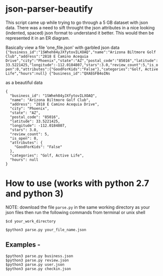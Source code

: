 # json-parser-beautify
This script came up while trying to go through a 5 GB dataset with json data. There was a need to sift throught the json attributes in a nice looking (indented, spaced) json format to understand it better. This would then be represented it in an ER diagram. 

Basically view a file 'one_file.json' with garbled json data 
`{"business_id":"1SWheh84yJXfytovILXOAQ","name":"Arizona Biltmore Golf Club","address":"2818 E Camino Acequia Drive","city":"Phoenix","state":"AZ","postal_code":"85016","latitude":33.5221425,"longitude":-112.0184807,"stars":3.0,"review_count":5,"is_open":0,"attributes":{"GoodForKids":"False"},"categories":"Golf, Active Life","hours":null}
{"business_id":"QXAEGFB4oINs`

as a beautiful data
```
{
  "business_id": "1SWheh84yJXfytovILXOAQ", 
  "name": "Arizona Biltmore Golf Club", 
  "address": "2818 E Camino Acequia Drive",  
  "city": "Phoenix",
  "state": "AZ",
  "postal_code": "85016",
  "latitude": 33.5221425,
  "longitude": -112.0184807,
  "stars": 3.0,
  "review_count": 5,
  "is_open": 0,
  "attributes": {
    "GoodForKids": "False"
  },
  "categories": "Golf, Active Life",
  "hours": null
}
```



# How to use (works with python 2.7 and python 3)

NOTE: download the file `parse.py` in the same working directory as your json files then run the following commands from terminal or unix shell

`$cd your_work_directory`

`$python3 parse.py your_file_name.json`

## Examples -
`$python3 parse.py business.json`  
`$python3 parse.py review.json`    
`$python3 parse.py user.json`     
`$python3 parse.py checkin.json`

